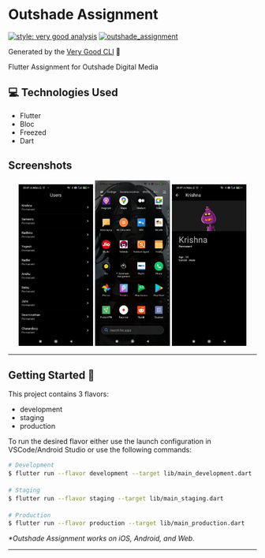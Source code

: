 # Outshade Assignment

[![style: very good analysis][very_good_analysis_badge]][very_good_analysis_link]
[![outshade_assignment](https://github.com/AshishSingh2001/outshade-assignment/actions/workflows/main.yaml/badge.svg)](https://github.com/AshishSingh2001/outshade-assignment/actions/workflows/main.yaml)


Generated by the [Very Good CLI][very_good_cli_link] 🤖

Flutter Assignment for Outshade Digital Media

## 💻 Technologies Used

- Flutter
- Bloc
- Freezed
- Dart

## Screenshots

<p align="center">
    <img src="./screenshots/user_list.jpeg" width="30%">
    </img>
    <img src="./screenshots/outshade_assignment_demo.gif" width="30%">
    </img>
    <img src="./screenshots/user_details.jpeg" width="30%">
    </img>
</p>


---

## Getting Started 🚀

This project contains 3 flavors:

- development
- staging
- production

To run the desired flavor either use the launch configuration in VSCode/Android Studio or use the following commands:

```sh
# Development
$ flutter run --flavor development --target lib/main_development.dart

# Staging
$ flutter run --flavor staging --target lib/main_staging.dart

# Production
$ flutter run --flavor production --target lib/main_production.dart
```

_\*Outshade Assignment works on iOS, Android, and Web._

---

[very_good_analysis_badge]: https://img.shields.io/badge/style-very_good_analysis-B22C89.svg
[very_good_analysis_link]: https://pub.dev/packages/very_good_analysis
[very_good_cli_link]: https://github.com/VeryGoodOpenSource/very_good_cli
